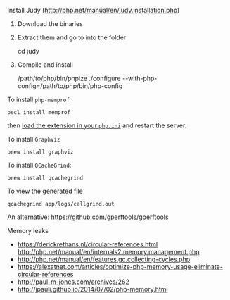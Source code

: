 
Install Judy (http://php.net/manual/en/judy.installation.php)

1. Download the binaries
2. Extract them and go to into the folder


    cd judy

3. Compile and install


    /path/to/php/bin/phpize ./configure --with-php-config=/path/to/php/bin/php-config

To install `php-memprof`

    pecl install memprof
    
then [load the extension in your `php.ini`](https://github.com/arnaud-lb/php-memory-profiler#loading-the-extension) and
 restart the server.

To install `GraphViz`

    brew install graphviz

To install `QCacheGrind`: 

    brew install qcachegrind
    
To view the generated file

    qcachegrind app/logs/callgrind.out

An alternative: https://github.com/gperftools/gperftools

Memory leaks

- https://derickrethans.nl/circular-references.html
http://php.net/manual/en/internals2.memory.management.php
- http://php.net/manual/en/features.gc.collecting-cycles.php
- https://alexatnet.com/articles/optimize-php-memory-usage-eliminate-circular-references
- http://paul-m-jones.com/archives/262
- http://jpauli.github.io/2014/07/02/php-memory.html